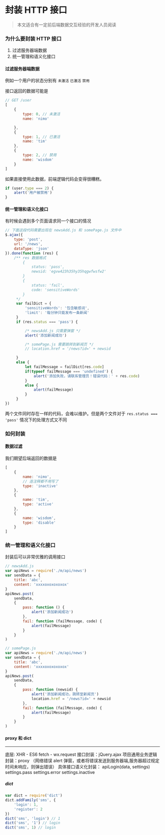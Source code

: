 # 封装 HTTP 接口

> 本文适合有一定前后端数据交互经验的开发人员阅读

### 为什么要封装 HTTP 接口

1. 过滤服务器端数据
2. 统一管理和语义化接口

#### 过滤服务器端数据

例如一个用户的状态分别有 `未激活` `已激活` `禁用`

接口返回的数据可能是

```js
// GET /user
[
    {
        type: 0, // 未激活
        name: 'nimo'

    },
    {
        type: 1, // 已激活
        name: 'tim'
    },
    {
        type: 2, // 禁用
        name: 'wisdom'
    }
]
```

如果直接使用此数据，前端逻辑代码会变得很糟糕。

```js
if (user.type === 2) {
    alert('用户被禁用')
}
```

#### 统一管理和语义化接口

有时候会遇到多个页面请求同一个接口的情况

```js
// 下面这段代码需要出现在 newsAdd.js 和 somePage.js 文件中
$.ajax({
    type: 'post',
    url: '/news',
    dataType: 'json'
}).done(function (res) {
    /** res 数据格式
        {
            status: 'pass',
            newsid: 'egvw423h35hy35hqgwfwsfw2'
        }
        {
            status: 'fail',
            code: 'sensitiveWords'
        }
     */
     var failDict = {
         'sensitiveWords': '包含敏感词',
         'limit': '每分钟只能发布一条新闻'
     }
     if (res.status === 'pass') {

         /* newsAdd.js 只需要弹窗 */
         alert('添加新闻成功')

         /* somePage.js 需要跳转到新闻页 */
         // location.href = '/news?id=' + newsid

     }
     else {
         let failMessage = failDict[res.code]
         if(typeof failMessage === 'undefined') {
             alert('添加失败，请联系管理员！错误代码：' + res.code)
         }
         else {
             alert(failMessage)
         }
     }
})
```

两个文件同时存在一样的代码，会难以维护。但是两个文件对于 `res.status === 'pass'` 情况下的处理方式又不同

### 如何封装

#### 数据过滤

我们期望后端返回的数据是

```js
[
    {
        name: 'nimo',
        // 连注释都不用写了
        type: 'inactive'
    },
    {
        name: 'tim',
        type: 'active'
    },
    {
        name: 'wisdom',
        type: 'disable'
    }
]
```


### 统一管理和语义化接口

封装后可以非常优雅的调用接口

```js
// newsAdd.js
var apiNews = require('./m/api/news')
var sendData = {
    title: 'abc',
    content: 'xxxxoxoxoxoxox'
}
apiNews.post(
    sendData,
    {
        pass: function () {
            alert('添加新闻成功')
        },
        fail: function (failMessage, code) {
            alert(failMessage)
        }
    }
)
```

```js
// somePage.js
var apiNews = require('./m/api/news')
var sendData = {
    title: 'abc',
    content: 'xxxxoxoxoxoxox'
}
apiNews.post(
    sendData,
    {
        pass: function (newsid) {
            alert('添加新闻成功，跳转至新闻页')
            location.href = '/news?id=' + newsid
        },
        fail: function (failMessage, code) {
            alert(failMessage)
        }
    }
)
```

#### proxy 和 dict

--------------------------------------

底层: XHR - ES6 fetch - wx.request
接口封装：jQuery.ajax
项目通用业务逻辑封装：proxy （网络错误 alert 弹窗，或者将错误发送到服务器端,服务器超过规定时间未响应，则弹出错误）
具体接口语义化封装： apiLogin(data, settings) settings.pass settings.error  settings.inactive


##### dict

```js
var dict = require('dict')
dict.addFamily('sms', {
    'login': 1,
    'register': 2
})
dict('sms', 'login') // 1
dict('sms', '1') // login
dict('sms', 1) // login
```
